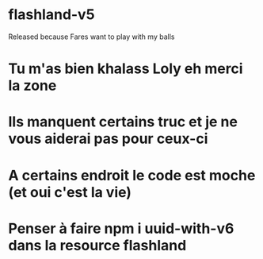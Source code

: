 # flashland-v5
Released because Fares want to play with my balls

# Tu m'as bien khalass Loly eh merci la zone

# Ils manquent certains truc et je ne vous aiderai pas pour ceux-ci

# A certains endroit le code est moche (et oui c'est la vie)

# Penser à faire npm i uuid-with-v6 dans la resource flashland
